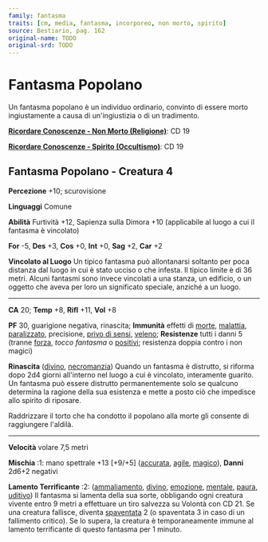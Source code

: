 ```yaml
---
family: fantasma
traits: [cm, media, fantasma, incorporeo, non morto, spirito]
source: Bestiario, pag. 162
original-name: TODO
original-srd: TODO
---
```


# Fantasma Popolano

Un fantasma popolano è un individuo ordinario, convinto di essere morto
ingiustamente a causa di un'ingiustizia o di un tradimento.

**[Ricordare Conoscenze - Non Morto (Religione)](/azioni/abilita/ricordare-conoscenze)**:
CD 19

**[Ricordare Conoscenze - Spirito (Occultismo)](/azioni/abilita/ricordare-conoscenze)**:
CD 19

## Fantasma Popolano - Creatura 4

**Percezione** +10; scurovisione

**Linguaggi** Comune

**Abilità** Furtività +12, Sapienza sulla Dimora +10 (applicabile al luogo a cui
il fantasma è vincolato)

**For** -5, **Des** +3, **Cos** +0, **Int** +0, **Sag** +2, **Car** +2

**Vincolato al Luogo** Un tipico fantasma può allontanarsi soltanto per poca
distanza dal luogo in cui è stato ucciso o che infesta. Il tipico limite è di 36
metri. Alcuni fantasmi sono invece vincolati a una stanza, un edificio, o un
oggetto che aveva per loro un significato speciale, anziché a un luogo.

---

**CA** 20; **Temp** +8, **Rifl** +11, **Vol** +8

**PF** 30, guarigione negativa, rinascita; **Immunità** effetti di
[morte](/tratti/morte), [malattia](/tratti/malattia),
[paralizzato](/condizioni/paralizzato), precisione,
[privo di sensi](/condizioni/privo-di-sensi), [veleno](/tratti/veleno);
**Resistenze** tutti i danni 5 (tranne [forza](/tratti/forza), _tocco fantasma_
o [positivi](/tratti/positivo); resistenza doppia contro i non magici)

**Rinascita** ([divino](/tratti/divino), [necromanzia](/tratti/necromanzia))
Quando un fantasma è distrutto, si riforma dopo 2d4 giorni all'interno nel luogo
a cui è vincolato, interamente guarito. Un fantasma può essere distrutto
permanentemente solo se qualcuno determina la ragione della sua esistenza e
mette a posto ciò che impedisce allo spirito di riposare.

Raddrizzare il torto che ha condotto il popolano alla morte gli consente di
raggiungere l'aldilà.

---

**Velocità** volare 7,5 metri

**Mischia** :1: mano spettrale +13 \[+9/+5] ([accurata](/tratti/accurata),
[agile](/tratti/agile), [magico](/tratti/magico)), **Danni** 2d6+2 negativi

**Lamento Terrificante** :2: ([ammaliamento](/tratti/ammaliamento),
[divino](/tratti/divino), [emozione](/tratti/emozione),
[mentale](/tratti/mentale), [paura](/tratti/paura), [uditivo](/tratti/uditivo))
Il fantasma si lamenta della sua sorte, obbligando ogni creatura vivente entro 9
metri a effettuare un tiro salvezza su Volontà con CD 21. Se una creatura
fallisce, diventa [spaventata](/condizioni/spaventato) 2 (o spaventata 3 in caso
di un fallimento critico). Se lo supera, la creatura è temporaneamente immune al
lamento terrificante di questo fantasma per 1 minuto.
